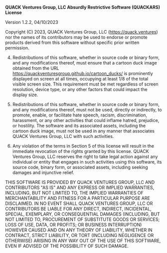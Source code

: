 **QUACK Ventures Group, LLC Absurdly Restrictive Software (QUACKARS) License**

Version 1.2.2, 04/10/2023

Copyright (C) 2023, QUACK Ventures Group, LLC (https://quack.ventures) nor the names of its contributors may be used to endorse or promote products derived from this software without specific prior written permission.

4. Redistributions of this software, whether in source code or binary form, and any modifications thereof, must ensure that a cartoon duck image obtained from the URL https://quackventuresgroup.github.io/cartoon_ducks/ is prominently displayed on screen at all times, occupying at least 1/8 of the total visible screen size. This requirement must be met regardless of screen resolution, device type, or any other factors that could impact the display size.

5. Redistributions of this software, whether in source code or binary form, and any modifications thereof, must not be used, directly or indirectly, to promote, enable, or facilitate hate speech, racism, discrimination, harassment, or any other activities that could inflame hatred, prejudice, or hostility. The software and its associated assets, including the cartoon duck image, must not be used in any manner that associates QUACK Ventures Group, LLC with such activities.

6. Any violation of the terms in Section 5 of this license will result in the immediate revocation of the rights granted by this license. QUACK Ventures Group, LLC reserves the right to take legal action against any individual or entity that engages in such activities using this software, its source code, binary form, or associated assets, including seeking damages and injunctive relief.

THIS SOFTWARE IS PROVIDED BY QUACK VENTURES GROUP, LLC AND CONTRIBUTORS "AS IS" AND ANY EXPRESS OR IMPLIED WARRANTIES, INCLUDING, BUT NOT LIMITED TO, THE IMPLIED WARRANTIES OF MERCHANTABILITY AND FITNESS FOR A PARTICULAR PURPOSE ARE DISCLAIMED. IN NO EVENT SHALL QUACK VENTURES GROUP, LLC OR CONTRIBUTORS BE LIABLE FOR ANY DIRECT, INDIRECT, INCIDENTAL, SPECIAL, EXEMPLARY, OR CONSEQUENTIAL DAMAGES (INCLUDING, BUT NOT LIMITED TO, PROCUREMENT OF SUBSTITUTE GOODS OR SERVICES; LOSS OF USE, DATA, OR PROFITS; OR BUSINESS INTERRUPTION) HOWEVER CAUSED AND ON ANY THEORY OF LIABILITY, WHETHER IN CONTRACT, STRICT LIABILITY, OR TORT (INCLUDING NEGLIGENCE OR OTHERWISE) ARISING IN ANY WAY OUT OF THE USE OF THIS SOFTWARE, EVEN IF ADVISED OF THE POSSIBILITY OF SUCH DAMAGE.
